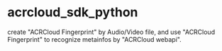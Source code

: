 # acrcloud_sdk_python
create "ACRCloud Fingerprint" by Audio/Video file, and use "ACRCloud Fingerprint" to recognize metainfos by "ACRCloud webapi".
